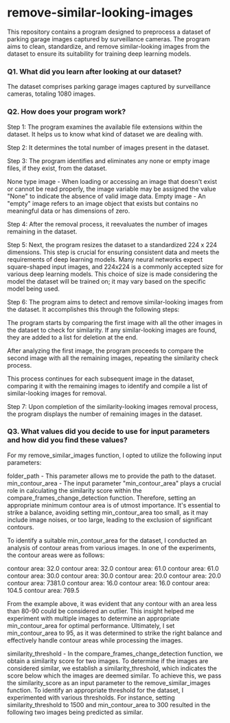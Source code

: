 # remove-similar-looking-images<br />
This repository contains a program designed to preprocess a dataset of parking garage images captured by surveillance cameras. The program aims to clean, standardize, and remove similar-looking images from the dataset to ensure its suitability for training deep learning models.

### Q1. What did you learn after looking at our dataset? <br />
The dataset comprises parking garage images captured by surveillance cameras, totaling 1080 images.
### Q2. How does your program work? <br />
Step 1: The program examines the available file extensions within the dataset. It helps us to know what kind of dataset we are dealing with.

Step 2: It determines the total number of images present in the dataset.

Step 3: The program identifies and eliminates any none or empty image files, if they exist, from the dataset.

None type image - When loading or accessing an image that doesn't exist or cannot be read properly, the image variable may be assigned the value "None" to indicate the absence of valid image data. 
Empty image - An "empty" image refers to an image object that exists but contains no meaningful data or has dimensions of zero.

Step 4: After the removal process, it reevaluates the number of images remaining in the dataset.

Step 5: Next, the program resizes the dataset to a standardized 224 x 224 dimensions. This step is crucial for ensuring consistent data and meets the requirements of deep learning models. Many neural networks expect square-shaped input images, and 224x224 is a commonly accepted size for various deep learning models. This choice of size is made considering the model the dataset will be trained on; it may vary based on the specific model being used.

Step 6: The program aims to detect and remove similar-looking images from the dataset. It accomplishes this through the following steps:

The program starts by comparing the first image with all the other images in the dataset to check for similarity. If any similar-looking images are found, they are added to a list for deletion at the end.

After analyzing the first image, the program proceeds to compare the second image with all the remaining images, repeating the similarity check process.

This process continues for each subsequent image in the dataset, comparing it with the remaining images to identify and compile a list of similar-looking images for removal.

Step 7: Upon completion of the similarity-looking images removal process, the program displays the number of remaining images in the dataset.

### Q3. What values did you decide to use for input parameters and how did you find these values?<br />

For my remove_similar_images function, I opted to utilize the following input parameters:

folder_path - This parameter allows me to provide the path to the dataset.
min_contour_area - The input parameter "min_contour_area" plays a crucial role in calculating the similarity score within the compare_frames_change_detection function. Therefore, setting an appropriate minimum contour area is of utmost importance. It's essential to strike a balance, avoiding setting min_contour_area too small, as it may include image noises, or too large, leading to the exclusion of significant contours.

To identify a suitable min_contour_area for the dataset, I conducted an analysis of contour areas from various images. In one of the experiments, the contour areas were as follows:

contour area: 32.0
contour area: 32.0
contour area: 61.0
contour area: 61.0
contour area: 30.0
contour area: 30.0
contour area: 20.0
contour area: 20.0
contour area: 7381.0
contour area: 16.0
contour area: 16.0
contour area: 104.5
contour area: 769.5

From the example above, it was evident that any contour with an area less than 80-90 could be considered an outlier. This insight helped me experiment with multiple images to determine an appropriate min_contour_area for optimal performance.
Ultimately, I set min_contour_area to 95, as it was determined to strike the right balance and effectively handle contour areas while processing the images.

similarity_threshold - In the compare_frames_change_detection function, we obtain a similarity score for two images. To determine if the images are considered similar, we establish a similarity_threshold, which indicates the score below which the images are deemed similar. To achieve this, we pass the similarity_score as an input parameter to the remove_similar_images function.
To identify an appropriate threshold for the dataset, I experimented with various thresholds. For instance, setting similarity_threshold to 1500 and min_contour_area to 300 resulted in the following two images being predicted as similar.
